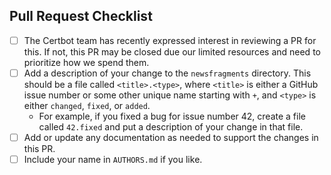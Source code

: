 ## Pull Request Checklist

- [ ] The Certbot team has recently expressed interest in reviewing a PR for this. If not, this PR may be closed due our limited resources and need to prioritize how we spend them.
- [ ] Add a description of your change to the `newsfragments` directory. This should be a file called `<title>.<type>`, where `<title>` is either a GitHub issue number or some other unique name starting with `+`, and `<type>` is either `changed`, `fixed`, or `added`.
  * For example, if you fixed a bug for issue number 42, create a file called `42.fixed` and put a description of your change in that file.
- [ ] Add or update any documentation as needed to support the changes in this PR.
- [ ] Include your name in `AUTHORS.md` if you like.
